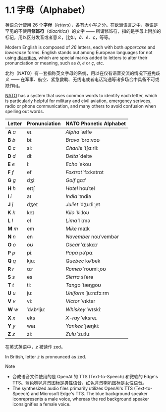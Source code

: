 # 1.1 字母（Alphabet）

英语总计使用 26 个**字母**（*letters*），各有大小写之分。在欧洲语言之中，英语是罕见的不使用**修饰符**（*diacritics*）的文字 —— 所谓修饰符，指的是字母上附加的标记，用以区分发音或者意义，比如，*â*、*é*、*ç*，等等。

Modern English is composed of *26* letters, each with both *uppercase* and *lowercase* forms. English stands out among European languages for not using [diacritics](https://en.wikipedia.org/wiki/Diacritic), which are special marks added to letters to alter their pronunciation or meaning, such as *â*, *é* or *ç*, etc.

北约（NATO）有一套指称英文字母的系统，用以在仅有语音交流的情况下避免歧义 —— 在军事、航空、紧急救助、无线电或者电话沟通等诸多场合中具备不可或缺作用。

[NATO](https://en.wikipedia.org/wiki/NATO) has a system that uses common words to identify each letter, which is particularly helpful for military and civil aviation, emergency serivces, radio or phone communication, and many others to avoid confusion when spelling out words.

| Letter    | Pronunciation                                                                                                                                      | NATO Phonetic Alphabet                                                                                                                                                      |
| --------- | -------------------------------------------------------------------------------------------------------------------------------------------------- | --------------------------------------------------------------------------------------------------------------------------------------------------------------------------- |
| **A** *a* | <span class="pho alt">eɪ</span><span class="speak-word-inline" data-audio-us-male="/audios/us/a-us-guy.mp3" data-audio-us-female="/audios/us/a-us-jen.mp3"></span>          | *Alpha*    <span class="pho alt">ˈælfə</span><span class="speak-word-inline" data-audio-us-male="/audios/us/Alpha-us-guy.mp3" data-audio-us-female="/audios/us/Alpha-us-jen.mp3"></span>            |
| **B** *b* | <span class="pho alt">biː</span><span class="speak-word-inline" data-audio-us-male="/audios/us/b-us-guy.mp3" data-audio-us-female="/audios/us/b-us-jen.mp3"></span>         | *Bravo*    <span class="pho alt">ˈbrɑːvoʊ</span><span class="speak-word-inline" data-audio-us-male="/audios/us/Bravo-us-guy.mp3" data-audio-us-female="/audios/us/Bravo-us-jen.mp3"></span>         |
| **C** *c* | <span class="pho alt">siː</span><span class="speak-word-inline" data-audio-us-male="/audios/us/c-us-guy.mp3" data-audio-us-female="/audios/us/c-us-jen.mp3"></span>         | *Charlie*  <span class="pho alt">ˈtʃɑːrliː</span><span class="speak-word-inline" data-audio-us-male="/audios/us/Charlie-us-guy.mp3" data-audio-us-female="/audios/us/Charlie-us-jen.mp3"></span>    |
| **D** *d* | <span class="pho alt">diː</span><span class="speak-word-inline" data-audio-us-male="/audios/us/d-us-guy.mp3" data-audio-us-female="/audios/us/d-us-jen.mp3"></span>         | *Delta*    <span class="pho alt">ˈdeltə</span><span class="speak-word-inline" data-audio-us-male="/audios/us/Delta-us-guy.mp3" data-audio-us-female="/audios/us/Delta-us-jen.mp3"></span>           |
| **E** *e* | <span class="pho alt">iː</span><span class="speak-word-inline" data-audio-us-male="/audios/us/e-us-guy.mp3" data-audio-us-female="/audios/us/e-us-jen.mp3"></span>          | *Echo*     <span class="pho alt">ˈekoʊ</span><span class="speak-word-inline" data-audio-us-male="/audios/us/Echo-us-guy.mp3" data-audio-us-female="/audios/us/Echo-us-jen.mp3"></span>              |
| **F** *f* | <span class="pho alt">ef</span><span class="speak-word-inline" data-audio-us-male="/audios/us/f-us-guy.mp3" data-audio-us-female="/audios/us/f-us-jen.mp3"></span>          | *Foxtrot*  <span class="pho alt">ˈfɔːkstrɒt</span><span class="speak-word-inline" data-audio-us-male="/audios/us/Foxtrot-us-guy.mp3" data-audio-us-female="/audios/us/Foxtrot-us-jen.mp3"></span>   |
| **G** *g* | <span class="pho alt">dʒiː</span><span class="speak-word-inline" data-audio-us-male="/audios/us/g-us-guy.mp3" data-audio-us-female="/audios/us/g-us-jen.mp3"></span>        | *Golf*     <span class="pho alt">ɡɑːf</span><span class="speak-word-inline" data-audio-us-male="/audios/us/Golf-us-guy.mp3" data-audio-us-female="/audios/us/Golf-us-jen.mp3"></span>                |
| **H** *h* | <span class="pho alt">eɪtʃ</span><span class="speak-word-inline" data-audio-us-male="/audios/us/h-us-guy.mp3" data-audio-us-female="/audios/us/h-us-jen.mp3"></span>        | *Hotel*    <span class="pho alt">hoʊˈtel</span><span class="speak-word-inline" data-audio-us-male="/audios/us/Hotel-us-guy.mp3" data-audio-us-female="/audios/us/Hotel-us-jen.mp3"></span>           |
| **I** *i* | <span class="pho alt">aɪ</span><span class="speak-word-inline" data-audio-us-male="/audios/us/i-us-guy.mp3" data-audio-us-female="/audios/us/i-us-jen.mp3"></span>          | *India*    <span class="pho alt">ˈɪndiə</span><span class="speak-word-inline" data-audio-us-male="/audios/us/India-us-guy.mp3" data-audio-us-female="/audios/us/India-us-jen.mp3"></span>          |
| **J** *j* | <span class="pho alt">dʒeɪ</span><span class="speak-word-inline" data-audio-us-male="/audios/us/j-us-guy.mp3" data-audio-us-female="/audios/us/j-us-jen.mp3"></span>        | *Juliet*   <span class="pho alt">ˈdʒuːliːˌet</span><span class="speak-word-inline" data-audio-us-male="/audios/us/Juliet-us-guy.mp3" data-audio-us-female="/audios/us/Juliet-us-jen.mp3"></span>     |
| **K** *k* | <span class="pho alt">keɪ</span><span class="speak-word-inline" data-audio-us-male="/audios/us/k-us-guy.mp3" data-audio-us-female="/audios/us/k-us-jen.mp3"></span>         | *Kilo*     <span class="pho alt">ˈkiːloʊ</span><span class="speak-word-inline" data-audio-us-male="/audios/us/Kilo-us-guy.mp3" data-audio-us-female="/audios/us/Kilo-us-jen.mp3"></span>            |
| **L** *l* | <span class="pho alt">el</span><span class="speak-word-inline" data-audio-us-male="/audios/us/l-us-guy.mp3" data-audio-us-female="/audios/us/l-us-jen.mp3"></span>          | *Lima*     <span class="pho alt">ˈliːmə</span><span class="speak-word-inline" data-audio-us-male="/audios/us/Lima-us-guy.mp3" data-audio-us-female="/audios/us/Lima-us-jen.mp3"></span>             |
| **M** *m* | <span class="pho alt">em</span><span class="speak-word-inline" data-audio-us-male="/audios/us/m-us-guy.mp3" data-audio-us-female="/audios/us/m-us-jen.mp3"></span>          | *Mike*     <span class="pho alt">maɪk</span><span class="speak-word-inline" data-audio-us-male="/audios/us/Mike-us-guy.mp3" data-audio-us-female="/audios/us/Mike-us-jen.mp3"></span>                |
| **N** *n* | <span class="pho alt">en</span><span class="speak-word-inline" data-audio-us-male="/audios/us/n-us-guy.mp3" data-audio-us-female="/audios/us/n-us-jen.mp3"></span>          | *November* <span class="pho alt">noʊˈvembər</span><span class="speak-word-inline" data-audio-us-male="/audios/us/November-us-guy.mp3" data-audio-us-female="/audios/us/November-us-jen.mp3"></span> |
| **O** *o* | <span class="pho alt">oʊ</span><span class="speak-word-inline" data-audio-us-male="/audios/us/o-us-guy.mp3" data-audio-us-female="/audios/us/o-us-jen.mp3"></span>          | *Oscar*    <span class="pho alt">ˈɑːskɑːr</span><span class="speak-word-inline" data-audio-us-male="/audios/us/Oscar-us-guy.mp3" data-audio-us-female="/audios/us/Oscar-us-jen.mp3"></span>         |
| **P** *p* | <span class="pho alt">piː</span><span class="speak-word-inline" data-audio-us-male="/audios/us/p-us-guy.mp3" data-audio-us-female="/audios/us/p-us-jen.mp3"></span>         | *Papa*     <span class="pho alt">pəˈpɑː</span><span class="speak-word-inline" data-audio-us-male="/audios/us/Papa-us-guy.mp3" data-audio-us-female="/audios/us/Papa-us-jen.mp3"></span>              |
| **Q** *q* | <span class="pho alt">kjuː</span><span class="speak-word-inline" data-audio-us-male="/audios/us/q-us-guy.mp3" data-audio-us-female="/audios/us/q-us-jen.mp3"></span>        | *Quebec*   <span class="pho alt">kəˈbek</span><span class="speak-word-inline" data-audio-us-male="/audios/us/Quebec-us-guy.mp3" data-audio-us-female="/audios/us/Quebec-us-jen.mp3"></span>          |
| **R** *r* | <span class="pho alt">ɑːr</span><span class="speak-word-inline" data-audio-us-male="/audios/us/r-us-guy.mp3" data-audio-us-female="/audios/us/r-us-jen.mp3"></span>         | *Romeo*    <span class="pho alt">ˈroʊmiːˌoʊ</span><span class="speak-word-inline" data-audio-us-male="/audios/us/Romeo-us-guy.mp3" data-audio-us-female="/audios/us/Romeo-us-jen.mp3"></span>       |
| **S** *s* | <span class="pho alt">es</span><span class="speak-word-inline" data-audio-us-male="/audios/us/s-us-guy.mp3" data-audio-us-female="/audios/us/s-us-jen.mp3"></span>          | *Sierra*   <span class="pho alt">siˈerə</span><span class="speak-word-inline" data-audio-us-male="/audios/us/Sierra-us-guy.mp3" data-audio-us-female="/audios/us/Sierra-us-jen.mp3"></span>         |
| **T** *t* | <span class="pho alt">tiː</span><span class="speak-word-inline" data-audio-us-male="/audios/us/t-us-guy.mp3" data-audio-us-female="/audios/us/t-us-jen.mp3"></span>         | *Tango*    <span class="pho alt">ˈtæŋɡoʊ</span><span class="speak-word-inline" data-audio-us-male="/audios/us/Tango-us-guy.mp3" data-audio-us-female="/audios/us/Tango-us-jen.mp3"></span>          |
| **U** *u* | <span class="pho alt">juː</span><span class="speak-word-inline" data-audio-us-male="/audios/us/u-us-guy.mp3" data-audio-us-female="/audios/us/u-us-jen.mp3"></span>         | *Uniform*  <span class="pho alt">ˈjuːnɪfɔːrm</span><span class="speak-word-inline" data-audio-us-male="/audios/us/Uniform-us-guy.mp3" data-audio-us-female="/audios/us/Uniform-us-jen.mp3"></span> |
| **V** *v* | <span class="pho alt">viː</span><span class="speak-word-inline" data-audio-us-male="/audios/us/v-us-guy.mp3" data-audio-us-female="/audios/us/v-us-jen.mp3"></span>         | *Victor*   <span class="pho alt">ˈvɪktər</span><span class="speak-word-inline" data-audio-us-male="/audios/us/Victor-us-guy.mp3" data-audio-us-female="/audios/us/Victor-us-jen.mp3"></span>        |
| **W** *w* | <span class="pho alt">ˈdʌbᵊljuː</span><span class="speak-word-inline" data-audio-us-male="/audios/us/w-us-guy.mp3" data-audio-us-female="/audios/us/w-us-jen.mp3"></span> | *Whiskey*  <span class="pho alt">ˈwɪskiː</span><span class="speak-word-inline" data-audio-us-male="/audios/us/Whiskey-us-guy.mp3" data-audio-us-female="/audios/us/Whiskey-us-jen.mp3"></span>      |
| **X** *x* | <span class="pho alt">eks</span><span class="speak-word-inline" data-audio-us-male="/audios/us/x-us-guy.mp3" data-audio-us-female="/audios/us/x-us-jen.mp3"></span>         | *X-ray*    <span class="pho alt">ˈeksreɪ</span><span class="speak-word-inline" data-audio-us-male="/audios/us/X-ray-us-guy.mp3" data-audio-us-female="/audios/us/X-ray-us-jen.mp3"></span>          |
| **Y** *y* | <span class="pho alt">waɪ</span><span class="speak-word-inline" data-audio-us-male="/audios/us/y-us-guy.mp3" data-audio-us-female="/audios/us/y-us-jen.mp3"></span>         | *Yankee*   <span class="pho alt">ˈjæŋkiː</span><span class="speak-word-inline" data-audio-us-male="/audios/us/Yankee-us-guy.mp3" data-audio-us-female="/audios/us/Yankee-us-jen.mp3"></span>        |
| **Z** *z* | <span class="pho alt">ziː</span><span class="speak-word-inline" data-audio-us-male="/audios/us/z-us-guy.mp3" data-audio-us-female="/audios/us/z-us-jen.mp3"></span>         | *Zulu*     <span class="pho alt">ˈzuːluː</span><span class="speak-word-inline" data-audio-us-male="/audios/us/Zulu-us-guy.mp3" data-audio-us-female="/audios/us/Zulu-us-jen.mp3"></span>            |

在英式英语中，*z* 被读作 <span class="pho alt">zed</span><span class="speak-word-inline" data-audio-uk-female="/audios/us/zed-uk.mp3"></span>。

In British, letter *z* is pronounced as <span class="pho alt">zed</span><span class="speak-word-inline" data-audio-uk-female="/audios/us/zed-uk.mp3"></span>.

> [!Note]
>
> * 合成语音文件使用的是 OpenAI 的 TTS (Text-to-Speech) 和微软的 Edge's TTS。蓝色喇叭背景图标<span class="speak-word-inline" data-audio-us-male="/audios/us/Alpha-us-guy.mp3"></span>是男性语音，红色背景喇叭图标<span class="speak-word-inline" data-audio-us-female="/audios/us/Alpha-us-jen.mp3"></span>是女性语音。
> * The synthesized audio files primarily utilizes OpenAI's TTS (Text-to-Speech) and Microsoft Edge's TTS. The blue background speaker icon<span class="speak-word-inline" data-audio-us-male="/audios/us/Alpha-us-guy.mp3"></span>represents a male voice, whereas the red background speaker icon<span class="speak-word-inline" data-audio-us-female="/audios/us/Alpha-us-jen.mp3"></span>signifies a female voice.